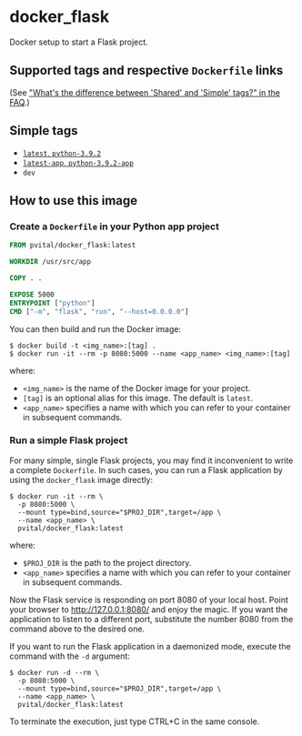 # docker_flask
Docker setup to start a Flask project.

## Supported tags and respective `Dockerfile` links

(See ["What's the difference between 'Shared' and 'Simple' tags?" in the FAQ](https://github.com/docker-library/faq#whats-the-difference-between-shared-and-simple-tags).)

## Simple tags

-	[`latest`, `python-3.9.2`](./Dockerfile)
-	[`latest-app`, `python-3.9.2-app`](./Dockerfile.app)
- `dev`

## How to use this image

### Create a `Dockerfile` in your Python app project

```dockerfile
FROM pvital/docker_flask:latest

WORKDIR /usr/src/app

COPY . .

EXPOSE 5000
ENTRYPOINT ["python"]
CMD ["-m", "flask", "run", "--host=0.0.0.0"]
```

You can then build and run the Docker image:

```console
$ docker build -t <img_name>:[tag] .
$ docker run -it --rm -p 8080:5000 --name <app_name> <img_name>:[tag]
```

where:

* `<img_name>` is the name of the Docker image for your project.
* `[tag]` is an optional alias for this image. The default is `latest`.
* `<app_name>` specifies a name with which you can refer to your container in 
subsequent commands.


### Run a simple Flask project

For many simple, single Flask projects, you may find it inconvenient to write a
complete `Dockerfile`. In such cases, you can run a Flask application by using
the `docker_flask` image directly:

```console
$ docker run -it --rm \
  -p 8080:5000 \
  --mount type=bind,source="$PROJ_DIR",target=/app \
  --name <app_name> \
  pvital/docker_flask:latest
```

where:

* `$PROJ_DIR` is the path to the project directory. 
* `<app_name>` specifies a name with which you can refer to your container in 
subsequent commands.

Now the Flask service is responding on port 8080 of your local host. Point
your browser to http://127.0.0.1:8080/ and enjoy the magic. If you want the 
application to listen to a different port, substitute the number 8080 from the
command above to the desired one.

If you want to run the Flask application in a daemonized mode, execute the
command with the `-d` argument:

```console
$ docker run -d --rm \
  -p 8080:5000 \
  --mount type=bind,source="$PROJ_DIR",target=/app \
  --name <app_name> \
  pvital/docker_flask:latest
 ```

To terminate the execution, just type CTRL+C in the same console.
